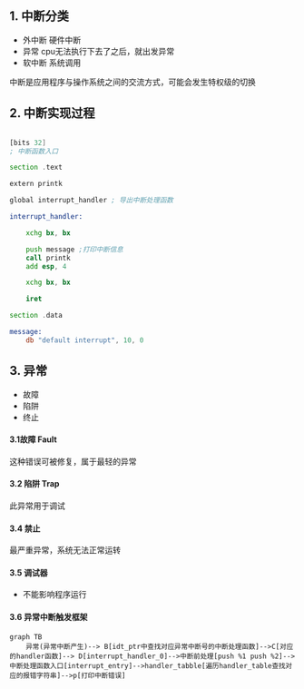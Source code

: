 ## 1. 中断分类

- 外中断   硬件中断
- 异常     cpu无法执行下去了之后，就出发异常
- 软中断   系统调用

中断是应用程序与操作系统之间的交流方式，可能会发生特权级的切换

## 2. 中断实现过程

```asm

[bits 32]
; 中断函数入口

section .text

extern printk

global interrupt_handler ; 导出中断处理函数

interrupt_handler:

    xchg bx, bx

    push message ;打印中断信息
    call printk
    add esp, 4

    xchg bx, bx

    iret 

section .data

message:
    db "default interrupt", 10, 0 

```

## 3. 异常

- 故障
- 陷阱
- 终止

#### 



#### 3.1故障 Fault

这种错误可被修复，属于最轻的异常

#### 3.2 陷阱 Trap

此异常用于调试

#### 3.4 禁止

最严重异常，系统无法正常运转

#### 3.5 调试器

- 不能影响程序运行

#### 3.6 异常中断触发框架

```mermaid
graph TB
    异常(异常中断产生)--> B[idt_ptr中查找对应异常中断号的中断处理函数]-->C[对应的handler函数]--> D[interrupt_handler_0]-->中断前处理[push %1 push %2]-->中断处理函数入口[interrupt_entry]-->handler_tabble[遍历handler_table查找对应的报错字符串]-->p[打印中断错误]
```


